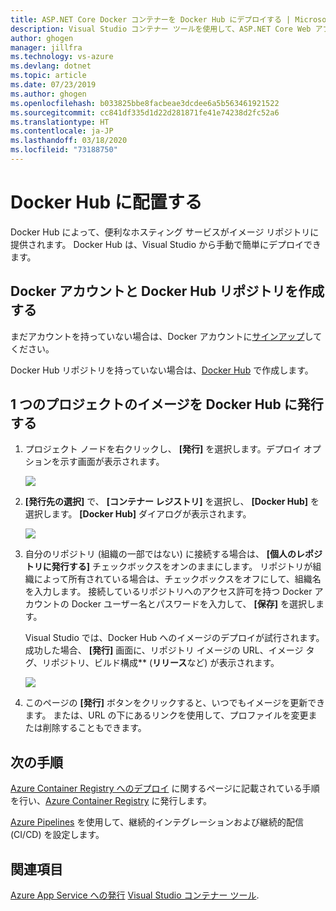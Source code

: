 ```yaml
---
title: ASP.NET Core Docker コンテナーを Docker Hub にデプロイする | Microsoft Docs
description: Visual Studio コンテナー ツールを使用して、ASP.NET Core Web アプリを Docker Hub にデプロイする方法を説明します
author: ghogen
manager: jillfra
ms.technology: vs-azure
ms.devlang: dotnet
ms.topic: article
ms.date: 07/23/2019
ms.author: ghogen
ms.openlocfilehash: b033825bbe8facbeae3dcdee6a5b563461921522
ms.sourcegitcommit: cc841df335d1d22d281871fe41e74238d2fc52a6
ms.translationtype: HT
ms.contentlocale: ja-JP
ms.lasthandoff: 03/18/2020
ms.locfileid: "73188750"
---
```

# <a name="deploy-to-docker-hub"></a>Docker Hub に配置する

Docker Hub によって、便利なホスティング サービスがイメージ リポジトリに提供されます。 Docker Hub は、Visual Studio から手動で簡単にデプロイできます。

## <a name="create-a-docker-account-and-docker-hub-repository"></a>Docker アカウントと Docker Hub リポジトリを作成する

まだアカウントを持っていない場合は、Docker アカウントに[サインアップ](https://hub.docker.com/signup)してください。

Docker Hub リポジトリを持っていない場合は、[Docker Hub](https://hub.docker.com/) で作成します。

## <a name="publish-the-image-for-a-single-project-to-docker-hub"></a>1 つのプロジェクトのイメージを Docker Hub に発行する

1. プロジェクト ノードを右クリックし、 **[発行]** を選択します。デプロイ オプションを示す画面が表示されます。

   ![](media/deploy-docker-hub/container-tools-docker-hub-deploy.png)

1. **[発行先の選択]** で、 **[コンテナー レジストリ]** を選択し、 **[Docker Hub]** を選択します。 **[Docker Hub]** ダイアログが表示されます。

   ![](media/deploy-docker-hub/container-tools-docker-hub-credentials.png)

1. 自分のリポジトリ (組織の一部ではない) に接続する場合は、 **[個人のレポジトリに発行する]** チェックボックスをオンのままにします。 リポジトリが組織によって所有されている場合は、チェックボックスをオフにして、組織名を入力します。 接続しているリポジトリへのアクセス許可を持つ Docker アカウントの Docker ユーザー名とパスワードを入力して、 **[保存]** を選択します。  

   Visual Studio では、Docker Hub へのイメージのデプロイが試行されます。  成功した場合、 **[発行]** 画面に、リポジトリ イメージの URL、イメージ タグ、リポジトリ、ビルド構成** (**リリース**など) が表示されます。

   ![](media/deploy-docker-hub/container-tools-docker-hub-finished.png)

1. このページの **[発行]** ボタンをクリックすると、いつでもイメージを更新できます。  または、URL の下にあるリンクを使用して、プロファイルを変更または削除することもできます。

## <a name="next-steps"></a>次の手順

[Azure Container Registry へのデプロイ](hosting-web-apps-in-docker.md) に関するページに記載されている手順を行い、[Azure Container Registry](/azure/container-registry/) に発行します。

[Azure Pipelines](/azure/devops/pipelines/?view=azure-devops) を使用して、継続的インテグレーションおよび継続的配信 (CI/CD) を設定します。

## <a name="see-also"></a>関連項目

[Azure App Service への発行](deploy-app-service.md)
[Visual Studio コンテナー ツール](/visualstudio/containers/).